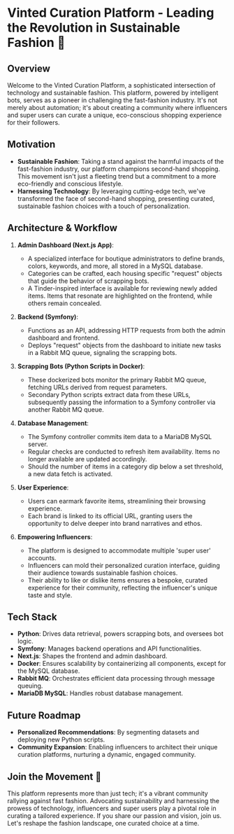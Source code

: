 # Vinted Curation Platform - Leading the Revolution in Sustainable Fashion 🚀

## Overview

Welcome to the Vinted Curation Platform, a sophisticated intersection of technology and sustainable fashion. This platform, powered by intelligent bots, serves as a pioneer in challenging the fast-fashion industry. It's not merely about automation; it's about creating a community where influencers and super users can curate a unique, eco-conscious shopping experience for their followers.

## Motivation

- **Sustainable Fashion**: Taking a stand against the harmful impacts of the fast-fashion industry, our platform champions second-hand shopping. This movement isn't just a fleeting trend but a commitment to a more eco-friendly and conscious lifestyle.
- **Harnessing Technology**: By leveraging cutting-edge tech, we've transformed the face of second-hand shopping, presenting curated, sustainable fashion choices with a touch of personalization.

## Architecture & Workflow

1. **Admin Dashboard (Next.js App)**:
    - A specialized interface for boutique administrators to define brands, colors, keywords, and more, all stored in a MySQL database.
    - Categories can be crafted, each housing specific "request" objects that guide the behavior of scrapping bots.
    - A Tinder-inspired interface is available for reviewing newly added items. Items that resonate are highlighted on the frontend, while others remain concealed.

2. **Backend (Symfony)**:
    - Functions as an API, addressing HTTP requests from both the admin dashboard and frontend.
    - Deploys "request" objects from the dashboard to initiate new tasks in a Rabbit MQ queue, signaling the scrapping bots.

3. **Scrapping Bots (Python Scripts in Docker)**:
    - These dockerized bots monitor the primary Rabbit MQ queue, fetching URLs derived from request parameters.
    - Secondary Python scripts extract data from these URLs, subsequently passing the information to a Symfony controller via another Rabbit MQ queue.

4. **Database Management**:
    - The Symfony controller commits item data to a MariaDB MySQL server.
    - Regular checks are conducted to refresh item availability. Items no longer available are updated accordingly.
    - Should the number of items in a category dip below a set threshold, a new data fetch is activated.

5. **User Experience**:
    - Users can earmark favorite items, streamlining their browsing experience.
    - Each brand is linked to its official URL, granting users the opportunity to delve deeper into brand narratives and ethos.

6. **Empowering Influencers**:
    - The platform is designed to accommodate multiple 'super user' accounts.
    - Influencers can mold their personalized curation interface, guiding their audience towards sustainable fashion choices.
    - Their ability to like or dislike items ensures a bespoke, curated experience for their community, reflecting the influencer's unique taste and style.

## Tech Stack

- **Python**: Drives data retrieval, powers scrapping bots, and oversees bot logic.
- **Symfony**: Manages backend operations and API functionalities.
- **Next.js**: Shapes the frontend and admin dashboard.
- **Docker**: Ensures scalability by containerizing all components, except for the MySQL database.
- **Rabbit MQ**: Orchestrates efficient data processing through message queuing.
- **MariaDB MySQL**: Handles robust database management.

## Future Roadmap

- **Personalized Recommendations**: By segmenting datasets and deploying new Python scripts.
- **Community Expansion**: Enabling influencers to architect their unique curation platforms, nurturing a dynamic, engaged community.

## Join the Movement 🚀

This platform represents more than just tech; it's a vibrant community rallying against fast fashion. Advocating sustainability and harnessing the prowess of technology, influencers and super users play a pivotal role in curating a tailored experience. If you share our passion and vision, join us. Let's reshape the fashion landscape, one curated choice at a time.
